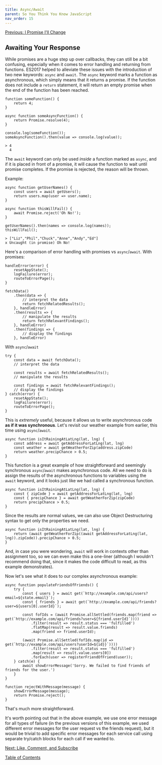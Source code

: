 ```yaml
---
title: Async/Await
parent: So You Think You Know JavaScript
nav_order: 15
---
```

[Previous: I Promise I'll Change](14-promise.md)

## Awaiting Your Response
While promises are a huge step up over callbacks, they can still be a bit confusing, especially when it comes to error handling and returning from functions. ES2017 helped to alleviate these issues with the introduction of two new keywords: `async` and `await`. The `async` keyword marks a function as asynchronous, which simply means that it returns a promise. If the function does not include a `return` statement, it will return an empty promise when the end of the function has been reached.

```
function someFunction() {
    return 4;
}

async function someAsyncFunction() {
    return Promise.resolve(4);
}

console.log(someFunction());
someAsyncFunction().then(value => console.log(value));
```
```
> 4
  4
```

The `await` keyword can only be used _inside_ a function marked as `async`, and if it is placed in front of a promise, it will cause the function to wait until promise completes. If the promise is rejected, the reason will be thrown.

Example:
```
async function getUserNames() {
    const users = await getUsers();
    return users.map(user => user.name);
}

async function thisWillFail() {
    await Promise.reject('Oh No!');
}

getUserNames().then(names => console.log(names));
thisWillFail();
```
```
> ["Liz","Phil","Chuck","Anne","Andy","Ed"]
x Uncaught (in promise) Oh No!
```

Here's a comparison of error handling with promises vs `async`/`await`.
With promises:
```
handleError(error) {
    resetAppState();
    logFailure(error);
    routeToErrorPage();
}

fetchData()
    .then(data => {
        // interpret the data
        return fetchRelatedResults();
    }, handleError)
    .then(results => {
        // manipulate the results
        return fetchRelevantFindings();
    }, handleError)
    .then(findings => {
        // display the findings
    }, handleError)
```

With `async`/`await`
```
try {
    const data = await fetchData();
    // interpret the data

    const results = await fetchRelatedResults();
    // manipulate the results

    const findings = await fetchRelevantFindings();
    // display the findings
} catch(error) {
    resetAppState();
    logFailure(error);
    routeToErrorPage();
}
```
This is _extremely_ useful, because it allows us to write asynchronous code __as if it was synchronous__. Let's revisit our weather example from earlier, this time using `async`/`await`.
```
async function isItRainingAtLatLng(lat, lng) {
    const address = await getAddressForLatLng(lat, lng)
    const weather = await getWeatherForZip(address.zipCode)
    return weather.precipChance > 0.5;
}
```
This function is a great example of how straightforward and seemingly synchronous `async`/`await` makes asynchronous code. All we need to do is assign the results of the asynchronous functions to variables using the `await` keyword, and it looks just like we had called a synchronous function.
```
async function isItRainingAtLatLng(lat, lng) {
    const { zipCode } = await getAddressForLatLng(lat, lng)
    const { precipChance } = await getWeatherForZip(zipCode)
    return precipChance > 0.5;
}
```
Since the results are normal values, we can also use Object Destructuring syntax to get only the properties we need.
```
async function isItRainingAtLatLng(lat, lng) {
    return (await getWeatherForZip((await getAddressForLatLng(lat, lng)).zipCode)).precipChance > 0.5;
}
```
And, in case you were wondering, `await` will work in contexts other than assignment too, so we can even make this a one-liner (although I wouldn't recommend doing that, since it makes the code difficult to read, as this example demonstrates).

Now let's see what it does to our complex asynchronous example:

```
async function populateFriendsOfFriends() {
    try {
        const { users } = await get(`http://example.com/api/users?email=${state.email}`);
        const { friends } = await get(`http://example.com/api/friends?user=${users[0].userId}`);

        const fofIds = (await Promise.allSettled(friends.map(friend => get(`http://example.com/api/friends?user=${friend.userId}`))))
            .filter(result => result.status === 'fulfilled')
            .flatMap(result => result.value.friends)
            .map(friend => friend.userId);

        (await Promise.allSettled(fofIds.map(id => get(`http://example.com/api/users?userId=${id}}`))))
            .filter(result => result.status === 'fulfilled')
            .map(result => result.value.users[0])
            .forEach(user => registerFriendOfFriend(user));
    } catch(e) {
        await showErrorMessage('Sorry. We failed to find friends of friends for the user.')
    }
}

function rejectWithMessage(message) {
    showErrorMessage(message);
    return Promise.reject();
}
```
That's much more straightforward.

It's worth pointing out that in the above example, we use one error message for all types of failure (in the previous versions of this example, we used different error messages for the user request vs the friends request), but it would be trivial to add specific error messages for each service call using separate try/catch blocks for each call if we wanted to.

[Next: Like, Comment, and Subscribe](16-observables.md)

[Table of Contents](0-intro.md)
